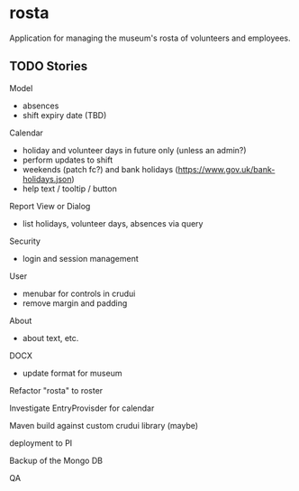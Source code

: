 # rosta
Application for managing the museum's rosta of volunteers and employees.

## TODO Stories

Model
- absences
- shift expiry date (TBD)

Calendar
- holiday and volunteer days in  future only (unless an admin?)
- perform updates to shift
- weekends (patch fc?) and bank holidays (https://www.gov.uk/bank-holidays.json)
- help text / tooltip / button

Report View or Dialog
- list holidays, volunteer days, absences via query

Security
- login and session management

User
- menubar for controls in crudui
- remove margin and padding

About
- about text, etc.

DOCX
- update format for museum

Refactor "rosta" to roster

Investigate EntryProvisder for calendar

Maven build against custom crudui library (maybe)

deployment to PI

Backup of the Mongo DB

QA
